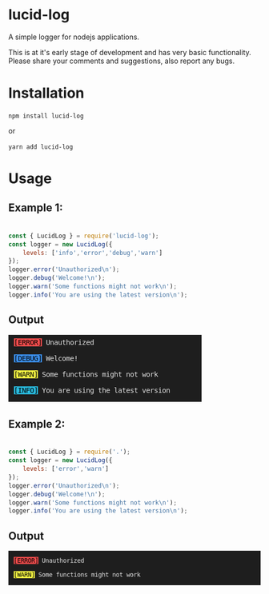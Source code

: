 # lucid-log
A simple logger for nodejs applications.

This is at it's early stage of development and has very basic functionality. Please share your comments and suggestions, also report any bugs.

# Installation

`npm install lucid-log`

or 

`yarn add lucid-log`

# Usage

## Example 1:

```js

const { LucidLog } = require('lucid-log');
const logger = new LucidLog({
	levels: ['info','error','debug','warn']
});
logger.error('Unauthorized\n');
logger.debug('Welcome!\n');
logger.warn('Some functions might not work\n');
logger.info('You are using the latest version\n');

```

## Output
![](media/screenshot_1.png)

## Example 2:

```js

const { LucidLog } = require('.');
const logger = new LucidLog({
	levels: ['error','warn']
});
logger.error('Unauthorized\n');
logger.debug('Welcome!\n');
logger.warn('Some functions might not work\n');
logger.info('You are using the latest version\n');

```

## Output
![](media/screenshot_2.png)